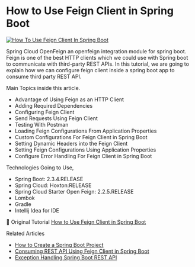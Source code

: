 # How to Use Feign Client in Spring Boot

<a href="https://javatodev.com/how-to-use-feign-client-in-spring-boot/" target="blank">
    <img align="center" src="https://javatodev.com/wp-content/uploads/2020/10/How-To-Use-Feign-Client-In-Spring-Boot-800x450.png" alt="How To Use Feign Client In Spring Boot"/></a>

<p align="left">
Spring Cloud OpenFeign an openfeign integration module for spring boot. Feign is one of the best HTTP clients which we could use with Spring boot to communicate with third-party REST APIs. In this tutorial, we are going to explain how we can configure feign client inside a spring boot app to consume third party REST API.

Main Topics inside this article.

- Advantage of Using Feign as an HTTP Client
- Adding Required Dependencies
- Configuring Feign Client
- Send Requests Using Feign Client
- Testing With Postman
- Loading Feign Configurations From Application Properties
- Custom Configurations For Feign Client in Spring Boot
- Setting Dynamic Headers into the Feign Client
- Setting Feign Configurations Using Application Properties
- Configure Error Handling For Feign Client in Spring Boot

Technologies Going to Use,

- Spring Boot: 2.3.4.RELEASE
- Spring Cloud: Hoxton:RELEASE
- Spring Cloud Starter Open Feign: 2.2.5.RELEASE
- Lombok
- Gradle
- Intellij Idea for IDE
</p>

📄 Original Tutorial [How to Use Feign Client in Spring Boot](https://javatodev.com/how-to-use-feign-client-in-spring-boot/)

Related Articles 

 - [How to Create a Spring Boot Project](https://javatodev.com/how-to-create-a-spring-boot-project/)
 - [Consuming REST API Using Feign Client in Spring Boot](https://javatodev.com/consuming-rest-api-using-feign-client-in-spring-boot/)
 - [Exception Handling Spring Boot REST API](https://javatodev.com/exception-handling-spring-boot/)
